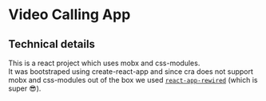 # Video Calling App

## Technical details

This is a react project which uses mobx and css-modules.  
It was bootstraped using create-react-app and since cra does not support
mobx and css-modules out of the box we used [`react-app-rewired`](https://github.com/timarney/react-app-rewired) (which is super 😎).
